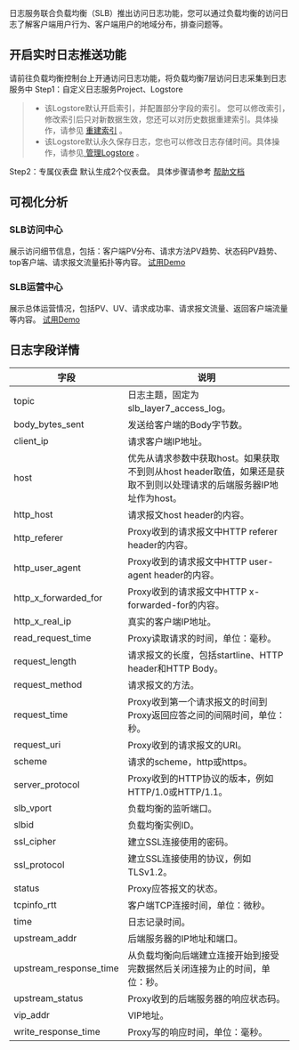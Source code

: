 
日志服务联合负载均衡（SLB）推出访问日志功能，您可以通过负载均衡的访问日志了解客户端用户行为、客户端用户的地域分布，排查问题等。
## 开启实时日志推送功能
请前往负载均衡控制台上开通访问日志功能，将负载均衡7层访问日志采集到日志服务中
Step1：自定义日志服务Project、Logstore
> - 该Logstore默认开启索引，并配置部分字段的索引。 您可以修改索引，修改索引后只对新数据生效，您还可以对历史数据重建索引。具体操作，请参见 [重建索引](https://help.aliyun.com/document_detail/154965.htm#task-2424026) 。
> - 该Logstore默认永久保存日志，您也可以修改日志存储时间。具体操作，请参见[ 管理Logstore](https://help.aliyun.com/document_detail/48990.htm) 。

Step2：专属仪表盘 默认生成2个仪表盘。
具体步骤请参考 [帮助文档](https://help.aliyun.com/document_detail/173889.html)
## 可视化分析
### SLB访问中心
展示访问细节信息，包括：客户端PV分布、请求方法PV趋势、状态码PV趋势、top客户端、请求报文流量拓扑等内容。
[试用Demo](https://1340796328858956.cn-shanghai.fc.aliyuncs.com/2016-08-15/proxy/demo/newconsoledemo/?redirect=true&type=18)

### SLB运营中心
展示总体运营情况，包括PV、UV、请求成功率、请求报文流量、返回客户端流量等内容。
[试用Demo](https://1340796328858956.cn-shanghai.fc.aliyuncs.com/2016-08-15/proxy/demo/newconsoledemo/?redirect=true&type=17)

## 日志字段详情
| 字段 | 说明 |
| --- | --- |
| topic | 日志主题，固定为slb_layer7_access_log。 |
| body_bytes_sent | 发送给客户端的Body字节数。 |
| client_ip | 请求客户端IP地址。 |
| host | 优先从请求参数中获取host。如果获取不到则从host header取值，如果还是获取不到则以处理请求的后端服务器IP地址作为host。 |
| http_host | 请求报文host header的内容。 |
| http_referer | Proxy收到的请求报文中HTTP referer header的内容。 |
| http_user_agent | Proxy收到的请求报文中HTTP user-agent header的内容。 |
| http_x_forwarded_for | Proxy收到的请求报文中HTTP x-forwarded-for的内容。 |
| http_x_real_ip | 真实的客户端IP地址。 |
| read_request_time | Proxy读取请求的时间，单位：毫秒。 |
| request_length | 请求报文的长度，包括startline、HTTP header和HTTP Body。 |
| request_method | 请求报文的方法。 |
| request_time | Proxy收到第一个请求报文的时间到Proxy返回应答之间的间隔时间，单位：秒。 |
| request_uri | Proxy收到的请求报文的URI。 |
| scheme | 请求的scheme，http或https。 |
| server_protocol | Proxy收到的HTTP协议的版本，例如HTTP/1.0或HTTP/1.1。 |
| slb_vport | 负载均衡的监听端口。 |
| slbid | 负载均衡实例ID。 |
| ssl_cipher | 建立SSL连接使用的密码。 |
| ssl_protocol | 建立SSL连接使用的协议，例如TLSv1.2。 |
| status | Proxy应答报文的状态。 |
| tcpinfo_rtt | 客户端TCP连接时间，单位：微秒。 |
| time | 日志记录时间。 |
| upstream_addr | 后端服务器的IP地址和端口。 |
| upstream_response_time | 从负载均衡向后端建立连接开始到接受完数据然后关闭连接为止的时间，单位：秒。 |
| upstream_status | Proxy收到的后端服务器的响应状态码。 |
| vip_addr | VIP地址。 |
| write_response_time | Proxy写的响应时间，单位：毫秒。 |

